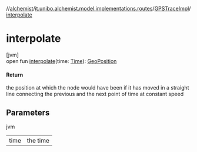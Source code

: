 //[alchemist](../../../index.md)/[it.unibo.alchemist.model.implementations.routes](../index.md)/[GPSTraceImpl](index.md)/[interpolate](interpolate.md)

# interpolate

[jvm]\
open fun [interpolate](interpolate.md)(time: [Time](../../it.unibo.alchemist.model.interfaces/-time/index.md)): [GeoPosition](../../it.unibo.alchemist.model.interfaces/-geo-position/index.md)

#### Return

the position at which the node would have been if it has moved in a straight line connecting the previous and the next point of time at constant speed

## Parameters

jvm

| | |
|---|---|
| time | the time |
